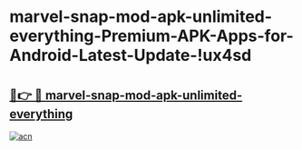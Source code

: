 # marvel-snap-mod-apk-unlimited-everything-Premium-APK-Apps-for-Android-Latest-Update-!ux4sd

# <h2><a href="https://2p6k0n.esa.edu.pl?title=marvel-snap-mod-apk-unlimited-everything&ref=ux4sd">🔗👉 🔴 marvel-snap-mod-apk-unlimited-everything</a></h2>

[![acn](https://github.com/user-attachments/assets/0f9c940e-d8b0-45ae-aac7-cd30a18b3e1c)](https://2p6k0n.esa.edu.pl?title=marvel-snap-mod-apk-unlimited-everything&ref=ux4sd)

